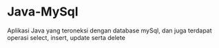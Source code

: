 # Java-MySql
Aplikasi Java yang teroneksi dengan database mySql, dan juga terdapat operasi select, insert, update serta delete
